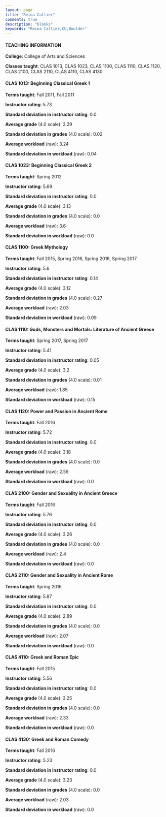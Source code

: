 ```yaml
---
layout: page
title: "Reina Callier" 
comments: true
description: "blanks"
keywords: "Reina Callier,CU,Boulder"
---
```

<head>
<script src="https://ajax.googleapis.com/ajax/libs/jquery/2.1.3/jquery.min.js"></script>
<script src="https://dl.dropboxusercontent.com/s/pc42nxpaw1ea4o9/highcharts.js?dl=0"></script>
<!-- <script src="../assets/js/highcharts.js"></script> -->
<style type="text/css">@font-face {
	font-family: "Bebas Neue";
	src: url(https://www.filehosting.org/file/details/544349/BebasNeue Regular.otf) format("opentype");
	}
	h1.Bebas { 
		font-family: "Bebas Neue", Verdana, Tahoma;
	}
</style>
</head>
	   
#### TEACHING INFORMATION

**College**: College of Arts and Sciences

**Classes taught**: CLAS 1013, CLAS 1023, CLAS 1100, CLAS 1110, CLAS 1120, CLAS 2100, CLAS 2110, CLAS 4110, CLAS 4130

#### CLAS 1013: Beginning Classical Greek 1

**Terms taught**: Fall 2011, Fall 2011

**Instructor rating**: 5.73

**Standard deviation in instructor rating**: 0.0

**Average grade** (4.0 scale): 3.29

**Standard deviation in grades** (4.0 scale): 0.02

**Average workload** (raw): 3.24

**Standard deviation in workload** (raw): 0.04

#### CLAS 1023: Beginning Classical Greek 2

**Terms taught**: Spring 2012

**Instructor rating**: 5.69

**Standard deviation in instructor rating**: 0.0

**Average grade** (4.0 scale): 3.13

**Standard deviation in grades** (4.0 scale): 0.0

**Average workload** (raw): 3.6

**Standard deviation in workload** (raw): 0.0

#### CLAS 1100: Greek Mythology

**Terms taught**: Fall 2015, Spring 2016, Spring 2016, Spring 2017

**Instructor rating**: 5.6

**Standard deviation in instructor rating**: 0.14

**Average grade** (4.0 scale): 3.12

**Standard deviation in grades** (4.0 scale): 0.27

**Average workload** (raw): 2.03

**Standard deviation in workload** (raw): 0.09

#### CLAS 1110: Gods, Monsters and Mortals: Literature of Ancient Greece

**Terms taught**: Spring 2017, Spring 2017

**Instructor rating**: 5.41

**Standard deviation in instructor rating**: 0.05

**Average grade** (4.0 scale): 3.2

**Standard deviation in grades** (4.0 scale): 0.01

**Average workload** (raw): 1.85

**Standard deviation in workload** (raw): 0.15

#### CLAS 1120: Power and Passion in Ancient Rome

**Terms taught**: Fall 2016

**Instructor rating**: 5.72

**Standard deviation in instructor rating**: 0.0

**Average grade** (4.0 scale): 3.18

**Standard deviation in grades** (4.0 scale): 0.0

**Average workload** (raw): 2.59

**Standard deviation in workload** (raw): 0.0

#### CLAS 2100: Gender and Sexuality in Ancient Greece

**Terms taught**: Fall 2016

**Instructor rating**: 5.76

**Standard deviation in instructor rating**: 0.0

**Average grade** (4.0 scale): 3.26

**Standard deviation in grades** (4.0 scale): 0.0

**Average workload** (raw): 2.4

**Standard deviation in workload** (raw): 0.0

#### CLAS 2110: Gender and Sexuality in Ancient Rome

**Terms taught**: Spring 2016

**Instructor rating**: 5.87

**Standard deviation in instructor rating**: 0.0

**Average grade** (4.0 scale): 2.89

**Standard deviation in grades** (4.0 scale): 0.0

**Average workload** (raw): 2.07

**Standard deviation in workload** (raw): 0.0

#### CLAS 4110: Greek and Roman Epic

**Terms taught**: Fall 2015

**Instructor rating**: 5.56

**Standard deviation in instructor rating**: 0.0

**Average grade** (4.0 scale): 3.25

**Standard deviation in grades** (4.0 scale): 0.0

**Average workload** (raw): 2.33

**Standard deviation in workload** (raw): 0.0

#### CLAS 4130: Greek and Roman Comedy

**Terms taught**: Fall 2016

**Instructor rating**: 5.23

**Standard deviation in instructor rating**: 0.0

**Average grade** (4.0 scale): 3.23

**Standard deviation in grades** (4.0 scale): 0.0

**Average workload** (raw): 2.03

**Standard deviation in workload** (raw): 0.0

